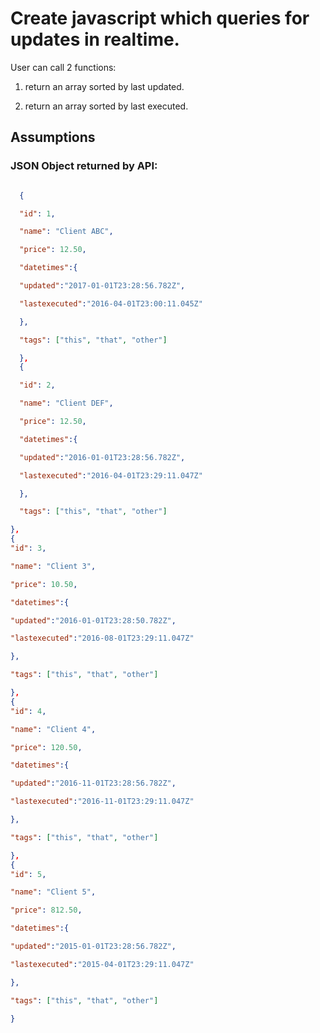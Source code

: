 # Create javascript which queries for updates in realtime.

User can call 2 functions:

1) return an array sorted by last updated.

2) return an array sorted by last executed.


## Assumptions 
### JSON Object returned by API:
``` JSON

  {

  "id": 1,

  "name": "Client ABC",

  "price": 12.50,

  "datetimes":{

  "updated":"2017-01-01T23:28:56.782Z",

  "lastexecuted":"2016-04-01T23:00:11.045Z"

  },

  "tags": ["this", "that", "other"]

  },
  {

  "id": 2,

  "name": "Client DEF",

  "price": 12.50,

  "datetimes":{

  "updated":"2016-01-01T23:28:56.782Z",

  "lastexecuted":"2016-04-01T23:29:11.047Z"

  },

  "tags": ["this", "that", "other"]

},
{
"id": 3,

"name": "Client 3",

"price": 10.50,

"datetimes":{

"updated":"2016-01-01T23:28:50.782Z",

"lastexecuted":"2016-08-01T23:29:11.047Z"

},

"tags": ["this", "that", "other"]

},
{
"id": 4,

"name": "Client 4",

"price": 120.50,

"datetimes":{

"updated":"2016-11-01T23:28:56.782Z",

"lastexecuted":"2016-11-01T23:29:11.047Z"

},

"tags": ["this", "that", "other"]

},
{
"id": 5,

"name": "Client 5",

"price": 812.50,

"datetimes":{

"updated":"2015-01-01T23:28:56.782Z",

"lastexecuted":"2015-04-01T23:29:11.047Z"

},

"tags": ["this", "that", "other"]

}


  
